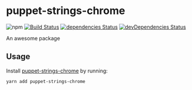 # puppet-strings-chrome
![npm](https://img.shields.io/npm/v/puppet-strings-chrome.svg)
[![Build Status](https://travis-ci.org/vinsonchuong/puppet-strings-chrome.svg?branch=master)](https://travis-ci.org/vinsonchuong/puppet-strings-chrome)
[![dependencies Status](https://david-dm.org/vinsonchuong/puppet-strings-chrome/status.svg)](https://david-dm.org/vinsonchuong/puppet-strings-chrome)
[![devDependencies Status](https://david-dm.org/vinsonchuong/puppet-strings-chrome/dev-status.svg)](https://david-dm.org/vinsonchuong/puppet-strings-chrome?type=dev)

An awesome package

## Usage
Install [puppet-strings-chrome](https://yarnpkg.com/en/package/puppet-strings-chrome)
by running:

```sh
yarn add puppet-strings-chrome
```
